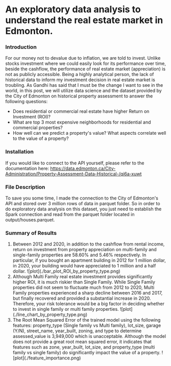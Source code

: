 # An exploratory data analysis to understand the real estate market in Edmonton.
### Introduction
For our money not to devalue due to inflation, we are told to invest. Unlike stocks investment where we could easily look for its performance over time, beside the cashflow, the performance of real estate market (appreciation) is not as publicly accessible. Being a highly analytical person, the lack of historical data to inform my investment decision in real estate market is troubling. As Gandhi has said that I must be the change I want to see in the world, in this post, we will utilize data science and the dataset provided by the City of Edmonton on historical property assessment to answer the following questions:
* Does residential or commercial real estate have higher Return on Investment (ROI)?
* What are top 3 most expensive neighborhoods for residential and commercial properties?
* How well can we predict a property's value? What aspects correlate well to the value of a property?
### Installation
If you would like to connect to the API yourself, please refer to the documentation here: https://data.edmonton.ca/City-Administration/Property-Assessment-Data-Historical-/qi6a-xuwt
### File Description
To save you some time, I made the connection to the City of Edmonton's API and stored over 3 million rows of data in parquet folder. So in order to do exploratory data analysis on this dataset, you just need to establish the Spark connection and read from the parquet folder located in output/houses.parquet.
### Summary of Results
<ol>
    <li>
Between 2012 and 2020, in addition to the cashflow from rental income, return on investment from property appreciation on multi-family and single-family properties are 58.60% and 5.46% respectively. In particular, if you bought an apartment building in 2012 for 1 million dollar, in 2020, your building would have appreciated to 1 million and a half dollar.
![plot](./bar_plot_ROI_by_property_type.png)
    </li>
       <li>
Although Multi Family real estate investment provides significantly higher ROI, it is much riskier than Single Family. While Single Family properties did not seem to fluctuate much from 2012 to 2020, Multi Family properties experienced a sharp decline between 2016 and 2017, but finally recovered and provided a substantial increase in 2020. Therefore, your risk tolerance would be a big factor in deciding whether to invest in single family or multi family properties.
![plot](./line_chart_by_property_type.png)
    </li>
        <li>
The Root Mean Squared Error of the trained model using the following features: property_type (Single family vs Multi family), lot_size, garage (Y/N), street_name, year_built, zoning, and type to determine assessed_value is 3,949,000 which is unacceptable. Although the model does not provide a great root mean squared error, it indicates that features such as zone, year_built, lot_size, and property_type (multi family vs single family) do significantly impact the value of a property. 
![plot](./feature_importance.png)
    </li>
</ol>